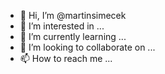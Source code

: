 - 👋 Hi, I’m @martinsimecek
- 👀 I’m interested in ...
- 🌱 I’m currently learning ...
- 💞️ I’m looking to collaborate on ...
- 📫 How to reach me ...

<!---
martinsimecek/martinsimecek is a ✨ special ✨ repository because its `README.md` (this file) appears on your GitHub profile.
You can click the Preview link to take a look at your changes.
--->
